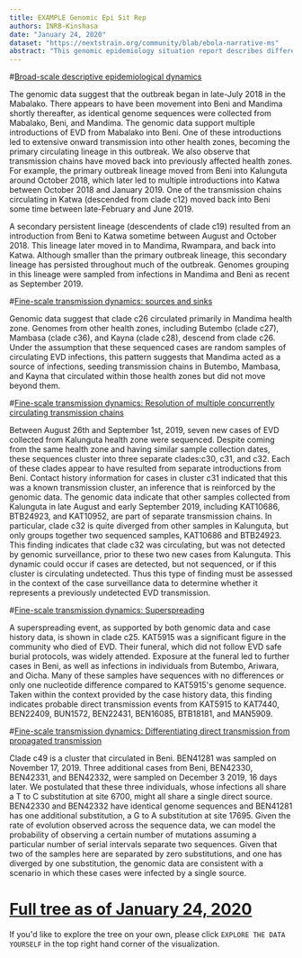 ```yaml
---
title: EXAMPLE Genomic Epi Sit Rep
authors: INRB-Kinshasa
date: "January 24, 2020"
dataset: "https://nextstrain.org/community/blab/ebola-narrative-ms"
abstract: "This genomic epidemiology situation report describes different epidemiological dynamics that we observe in the genomic data. These different examples are described in the the paper, and are available interactively in this narrative as well."
---
```


#[Broad-scale descriptive epidemiological dynamics](https://nextstrain.org/community/blab/ebola-narrative-ms?d=tree)

The genomic data suggest that the outbreak began in late-July 2018 in the Mabalako. There appears to have been movement into Beni and Mandima shortly thereafter, as identical genome sequences were collected from Mabalako, Beni, and Mandima. The genomic data support multiple introductions of EVD from Mabalako into Beni. One of these introductions led to extensive onward transmission into other health zones, becoming the primary circulating lineage in this outbreak. We also observe that transmission chains have moved back into previously affected health zones. For example, the primary outbreak lineage moved from Beni into Kalunguta around October 2018, which later led to multiple introductions into Katwa between October 2018 and January 2019. One of the transmission chains circulating in Katwa (descended from clade c12) moved back into Beni some time between late-February and June 2019.

A secondary persistent lineage (descendents of clade c19) resulted from an introduction from Beni to Katwa sometime between August and October 2018. This lineage later moved in to Mandima, Rwampara, and back into Katwa. Although smaller than the primary outbreak lineage, this secondary lineage has persisted throughout much of the outbreak. Genomes grouping in this lineage were sampled from infections in Mandima and Beni as recent as September 2019.

#[Fine-scale transmission dynamics: sources and sinks](https://nextstrain.org/community/blab/ebola-narrative-ms?clade=c26&d=tree)

Genomic data suggest that clade c26 circulated primarily in Mandima health zone. Genomes from other health zones, including Butembo (clade c27), Mambasa (clade c36), and Kayna (clade c28), descend from clade c26. Under the assumption that these sequenced cases are random samples of circulating EVD infections, this pattern suggests that Mandima acted as a source of infections, seeding transmission chains in Butembo, Mambasa, and Kayna that circulated within those health zones but did not move beyond them.

#[Fine-scale transmission dynamics: Resolution of multiple concurrently circulating transmission chains](https://nextstrain.org/community/blab/ebola-narrative-ms?clade=c33&f_health_zone=Kalunguta&d=tree)

Between August 26th and September 1st, 2019, seven new cases of EVD collected from Kalunguta health zone were sequenced. Despite coming from the same health zone and having similar sample collection dates, these sequences cluster into three separate clades:c30, c31, and c32. Each of these clades appear to have resulted from separate introductions from Beni. Contact history information for cases in cluster c31 indicated that this was a known transmission cluster, an inference that is reinforced by the genomic data. The genomic data indicate that other samples collected from Kalunguta in late August and early September 2019, including KAT10686, BTB24923, and KAT10952, are part of separate transmission chains. In particular, clade c32 is quite diverged from other samples in Kalunguta, but only groups together two sequenced samples, KAT10686 and BTB24923. This finding indicates that clade c32 was circulating, but was not detected by genomic surveillance, prior to these two new cases from Kalunguta. This dynamic could occur if cases are detected, but not sequenced, or if this cluster is circulating undetected. Thus this type of finding must be assessed in the context of the case surveillance data to determine whether it represents a previously undetected EVD transmission.

#[Fine-scale transmission dynamics: Superspreading](https://nextstrain.org/community/blab/ebola-narrative-ms?clade=c25&m=div&d=tree)

A superspreading event, as supported by both genomic data and case history data, is shown in clade c25. KAT5915 was a significant figure in the community who died of EVD. Their funeral, which did not follow EVD safe burial protocols, was widely attended. Exposure at the funeral led to further cases in Beni, as well as infections in individuals from Butembo, Ariwara, and Oicha. Many of these samples have sequences with no differences or only one nucleotide difference compared to KAT5915's genome sequence. Taken within the context provided by the case history data, this finding indicates probable direct transmission events from KAT5915 to KAT7440, BEN22409, BUN1572, BEN22431, BEN16085, BTB18181, and MAN5909.

#[Fine-scale transmission dynamics: Differentiating direct transmission from propagated transmission](https://nextstrain.org/community/blab/ebola-narrative-ms?clade=c49&d=tree)

Clade c49 is a cluster that circulated in Beni. BEN41281 was sampled on November 17, 2019. Three additional cases from Beni, BEN42330, BEN42331, and BEN42332, were sampled on December 3 2019, 16 days later. We postulated that these three individuals, whose infections all share a T to C substitution at site 6700, might all share a single direct source. BEN42330 and BEN42332 have identical genome sequences and BEN41281 has one additional substitution, a G to A substitution at site 17695. Given the rate of evolution observed across the sequence data, we can model the probability of observing a certain number of mutations assuming a particular number of serial intervals separate two sequences. Given that two of the samples here are separated by zero substitutions, and one has diverged by one substitution, the genomic data are consistent with a scenario in which these cases were infected by a single source.


# [Full tree as of January 24, 2020](https://nextstrain.org/community/blab/ebola-narrative-ms?clade=c3&d=tree,map)

If you'd like to explore the tree on your own, please click `EXPLORE THE DATA YOURSELF` in the top right hand corner of the visualization.
